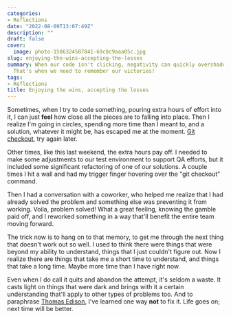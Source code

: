 ```yaml
---
categories:
- Reflections
date: "2022-08-09T13:07:49Z"
description: ""
draft: false
cover:
  image: photo-1506324587841-69c8c9aaa05c.jpg
slug: enjoying-the-wins-accepting-the-losses
summary: When our code isn't clicking, negativity can quickly overshadow all the positive.
  That's when we need to remember our victories!
tags:
- Reflections
title: Enjoying the wins, accepting the losses
---
```

Sometimes, when I try to code something, pouring extra hours of effort into it, I can just __feel__ how close all the pieces are to falling into place. Then I realize I'm going in circles, spending more time than I meant to, and a solution, whatever it might be, has escaped me at the moment. [Git checkout](https://www.delftstack.com/howto/git/git-remove-uncommitted-changes/#use-git-checkout-to-remove-uncommitted-changes-in-git), try again later.

Other times, like this last weekend, the extra hours pay off. I needed to make some adjustments to our test environment to support QA efforts, but it included some significant refactoring of one of our solutions. A couple times I hit a wall and had my trigger finger hovering over the "git checkout" command.

Then I had a conversation with a coworker, who helped me realize that I had already solved the problem and something else was preventing it from working. Voila, problem solved! What a great feeling, knowing the gamble paid off, and I reworked something in a way that'll benefit the entire team moving forward.

The trick now is to hang on to that memory, to get me through the next thing that doesn't work out so well. I used to think there were things that were beyond my ability to understand, things that I just couldn't figure out. Now I realize there are things that take me a short time to understand, and things that take a long time. Maybe more time than I have right now.

Even when I do call it quits and abandon the attempt, it's seldom a waste. It casts light on things that were dark and brings with it a certain understanding that'll apply to other types of problems too. And to paraphrase [Thomas Edison](https://www.goodreads.com/quotes/8287-i-have-not-failed-i-ve-just-found-10-000-ways-that), I've learned one way __not__ to fix it. Life goes on; next time will be better.